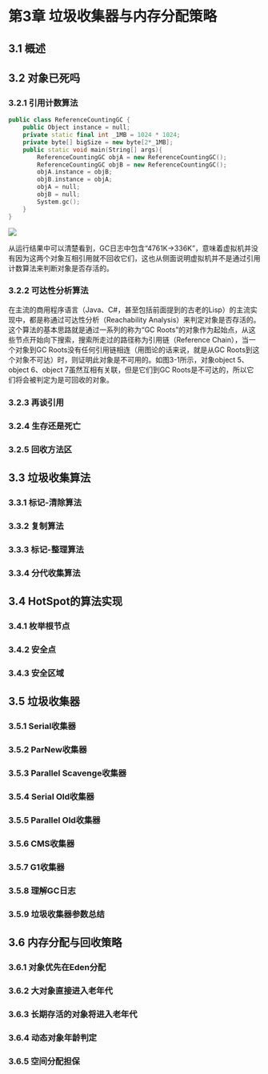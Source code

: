 # 第3章 垃圾收集器与内存分配策略

## 3.1 概述

## 3.2 对象已死吗

### 3.2.1 引用计数算法

```cpp
public class ReferenceCountingGC {
    public Object instance = null;
    private static final int _1MB = 1024 * 1024;
    private byte[] bigSize = new byte[2*_1MB];
    public static void main(String[] args){
        ReferenceCountingGC objA = new ReferenceCountingGC();
        ReferenceCountingGC objB = new ReferenceCountingGC();
        objA.instance = objB;
        objB.instance = objA;
        objA = null;
        objB = null;
        System.gc();    
    }
}
```

![](/images/understanding-the-jvm/3-1.png)

从运行结果中可以清楚看到，GC日志中包含“4761K->336K”，意味着虚拟机并没有因为这两个对象互相引用就不回收它们，这也从侧面说明虚拟机并不是通过引用计数算法来判断对象是否存活的。

### 3.2.2 可达性分析算法

在主流的商用程序语言（Java、C#，甚至包括前面提到的古老的Lisp）的主流实现中，都是称通过可达性分析（Reachability Analysis）来判定对象是否存活的。这个算法的基本思路就是通过一系列的称为“GC Roots”的对象作为起始点，从这些节点开始向下搜索，搜索所走过的路径称为引用链（Reference Chain），当一个对象到GC Roots没有任何引用链相连（用图论的话来说，就是从GC Roots到这个对象不可达）时，则证明此对象是不可用的。如图3-1所示，对象object 5、object 6、object 7虽然互相有关联，但是它们到GC Roots是不可达的，所以它们将会被判定为是可回收的对象。

### 3.2.3 再谈引用

### 3.2.4 生存还是死亡

### 3.2.5 回收方法区

## 3.3 垃圾收集算法

### 3.3.1 标记-清除算法

### 3.3.2 复制算法

### 3.3.3 标记-整理算法

### 3.3.4 分代收集算法

## 3.4 HotSpot的算法实现

### 3.4.1 枚举根节点

### 3.4.2 安全点

### 3.4.3 安全区域

## 3.5 垃圾收集器

### 3.5.1 Serial收集器

### 3.5.2 ParNew收集器

### 3.5.3 Parallel Scavenge收集器

### 3.5.4 Serial Old收集器

### 3.5.5 Parallel Old收集器

### 3.5.6 CMS收集器

### 3.5.7 G1收集器

### 3.5.8 理解GC日志

### 3.5.9 垃圾收集器参数总结

## 3.6 内存分配与回收策略

### 3.6.1 对象优先在Eden分配

### 3.6.2 大对象直接进入老年代

### 3.6.3 长期存活的对象将进入老年代

### 3.6.4 动态对象年龄判定

### 3.6.5 空间分配担保